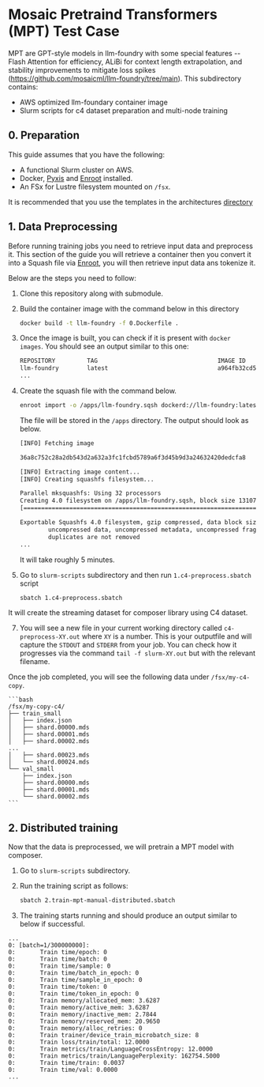 # Mosaic Pretraind Transformers (MPT) Test Case

MPT are GPT-style models in llm-foundry with some special features -- Flash Attention for efficiency, ALiBi for context length extrapolation, and stability improvements to mitigate loss spikes (https://github.com/mosaicml/llm-foundry/tree/main). 
This subdirectory contains:

* AWS optimized llm-foundary container image
* Slurm scripts for c4 dataset preparation and multi-node training

## 0. Preparation

This guide assumes that you have the following:

- A functional Slurm cluster on AWS.
- Docker, [Pyxis](https://github.com/NVIDIA/pyxis) and [Enroot](https://github.com/NVIDIA/enroot) installed.
- An FSx for Lustre filesystem mounted on `/fsx`.

It is recommended that you use the templates in the architectures [directory](../../1.architectures)


## 1. Data Preprocessing

Before running training jobs you need to retrieve input data and preprocess it. This section of the guide you will retrieve a container then you convert it into a Squash file via [Enroot](https://github.com/NVIDIA/enroot), you will then retrieve input data ans tokenize it.

Below are the steps you need to follow:

1. Clone this repository along with submodule.
2. Build the container image with the command below in this directory

   ```bash
   docker build -t llm-foundry -f 0.Dockerfile .
   ```

3. Once the image is built, you can check if it is present with `docker images`. You should see an output similar to this one:

   ```bash
   REPOSITORY         TAG                                  IMAGE ID       CREATED       SIZE
   llm-foundry        latest                               a964fb32cd53   2 weeks ago   23.6GB
   ...
   ```

4. Create the squash file with the command below.

   ```bash
   enroot import -o /apps/llm-foundry.sqsh dockerd://llm-foundry:latest
   ```
   The file will be stored in the `/apps` directory. The output should look as below.

    ```bash
    [INFO] Fetching image

    36a8c752c28a2db543d2a632a3fc1fcbd5789a6f3d45b9d3a24632420dedcfa8

    [INFO] Extracting image content...
    [INFO] Creating squashfs filesystem...

    Parallel mksquashfs: Using 32 processors
    Creating 4.0 filesystem on /apps/llm-foundry.sqsh, block size 131072.
    [========================================================================================================================================================================================================================-] 291068/291068 100%

    Exportable Squashfs 4.0 filesystem, gzip compressed, data block size 131072
            uncompressed data, uncompressed metadata, uncompressed fragments, uncompressed xattrs
            duplicates are not removed
    ...
    ```

   It will take roughly 5 minutes.

5. Go to `slurm-scripts` subdirectory and then run `1.c4-preprocess.sbatch` script 

    ```bash
    sbatch 1.c4-preprocess.sbatch
    ```

It will create the streaming dataset for composer library using C4 dataset.

7. You will see a new file in your current working directory called `c4-preprocess-XY.out` where `XY` is a number. This is your outputfile and will capture the `STDOUT` and `STDERR` from your job. You can check how it progresses via the command `tail -f slurm-XY.out` but with the relevant filename. 

Once the job completed, you will see the following data under `/fsx/my-c4-copy`.

    ```bash
    /fsx/my-copy-c4/
    ├── train_small
    │   ├── index.json
    │   ├── shard.00000.mds
    │   ├── shard.00001.mds
    │   ├── shard.00002.mds
    ...
    │   ├── shard.00023.mds
    │   └── shard.00024.mds
    └── val_small
        ├── index.json
        ├── shard.00000.mds
        ├── shard.00001.mds
        └── shard.00002.mds
    ```

## 2. Distributed training

Now that the data is preprocessed, we will pretrain a MPT model with composer.


1. Go to `slurm-scripts` subdirectory.
2. Run the training script as follows:
    ```bash
    sbatch 2.train-mpt-manual-distributed.sbatch
    ```
   
3. The training starts running and should produce an output similar to below if successful.


```
...
0: [batch=1/300000000]:
0:       Train time/epoch: 0
0:       Train time/batch: 0
0:       Train time/sample: 0
0:       Train time/batch_in_epoch: 0
0:       Train time/sample_in_epoch: 0
0:       Train time/token: 0
0:       Train time/token_in_epoch: 0
0:       Train memory/allocated_mem: 3.6287
0:       Train memory/active_mem: 3.6287
0:       Train memory/inactive_mem: 2.7844
0:       Train memory/reserved_mem: 20.9650
0:       Train memory/alloc_retries: 0
0:       Train trainer/device_train_microbatch_size: 8
0:       Train loss/train/total: 12.0000
0:       Train metrics/train/LanguageCrossEntropy: 12.0000
0:       Train metrics/train/LanguagePerplexity: 162754.5000
0:       Train time/train: 0.0037
0:       Train time/val: 0.0000
...
```

